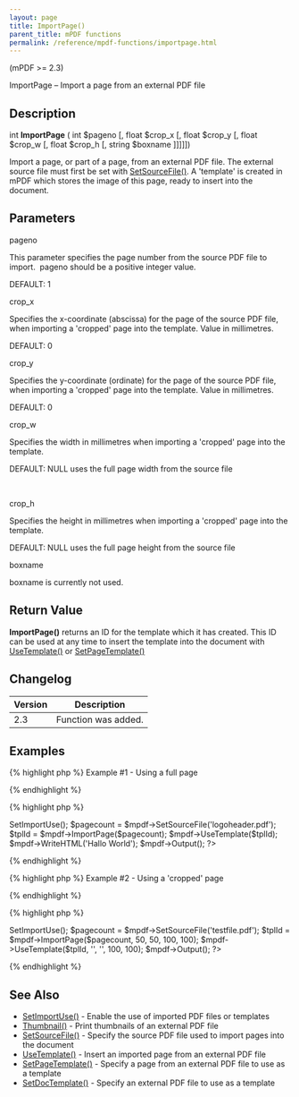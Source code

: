 ```yaml
---
layout: page
title: ImportPage()
parent_title: mPDF functions
permalink: /reference/mpdf-functions/importpage.html
---
```


<div id="bpmbook" class="bpmbook" style="direction:ltr;">
<div class="topic_user_field">
<div id="U0">
<p>(mPDF &gt;= 2.3)</p>
<p>ImportPage – Import a page from an external PDF file</p>
<h2>Description</h2>

<div class="alert alert-info" role="alert">int <b>ImportPage</b> ( int <span class="parameter">$pageno</span> [, float <span class="parameter">$crop_x</span> [, float <span class="parameter">$crop_y</span> [, float <span class="parameter">$crop_w</span> [, float <span class="parameter">$crop_h</span> [, string <span class="parameter">$boxname</span> ]]]]])</div>
<p>Import a page, or part of a page, from an external PDF file. The external source file must first be set with <a href="/reference/mpdf-functions/setsourcefile.html">SetSourceFile()</a>. A 'template' is created in mPDF which stores the image of this page, ready to insert into the document.</p>
<h2>Parameters</h2>
<p class="manual_param_dt"><span class="parameter">pageno</span></p>
<p class="manual_param_dd">This parameter specifies the page number from the source PDF file to import.&nbsp; <span class="parameter">pageno</span> should be a positive integer value.

<span class="smallblock">DEFAULT</span>: 1</p>
<p class="manual_param_dt"><span class="parameter">crop_x</span></p>
<p class="manual_param_dd">Specifies the x-coordinate (abscissa) for the page of the source PDF file, when importing a 'cropped' page into the template. Value in millimetres.

<span class="smallblock">DEFAULT</span>: 0</p>
<p class="manual_param_dt"><span class="parameter">crop_y</span></p>
<p class="manual_param_dd">Specifies the y-coordinate (ordinate) for the page of the source PDF file, when importing a 'cropped' page into the template. Value in millimetres.

<span class="smallblock">DEFAULT</span>: 0</p>
<p class="manual_param_dt"><span class="parameter">crop_w</span></p>
<p class="manual_param_dd">Specifies the width in millimetres when importing a 'cropped' page into the template.

<span class="smallblock">DEFAULT</span>: <span class="smallblock">NULL</span> uses the full page width from the source file</p>
<p>&nbsp;</p>
<p class="manual_param_dt"><span class="parameter">crop_h</span></p>
<p class="manual_param_dd">Specifies the height in millimetres when importing a 'cropped' page into the template.

<span class="smallblock">DEFAULT</span>: <span class="smallblock">NULL</span> uses the full page height from the source file</p>
<p class="manual_param_dt"><span class="parameter">boxname</span></p>
<p class="manual_param_dd"><span class="parameter">boxname</span> is currently not used.</p>
<h2>Return Value

</h2>
<p class="manual_param_dd"><b>ImportPage()</b> returns an ID for the template which it has created. This ID can be used at any time to insert the template into the document with <a href="/reference/mpdf-functions/usetemplate.html">UseTemplate()</a> or <a href="/reference/mpdf-functions/setpagetemplate.html">SetPageTemplate()</a></p>
<h2>Changelog</h2>
<table class="bpmTopic"> <thead>
<tr> <th>Version</th><th>Description</th> </tr>
</thead> <tbody>
<tr>
<td>2.3</td>
<td>Function was added.</td>
</tr>
</tbody> </table>
<h2>Examples</h2>

{% highlight php %}
Example #1 - Using a full page

{% endhighlight %}

{% highlight php %}
<?php

<?php

include("../mpdf.php");

$mpdf=new mPDF(); 

$mpdf->SetImportUse(); 

$pagecount = $mpdf->SetSourceFile('logoheader.pdf');

$tplId = $mpdf->ImportPage($pagecount);

$mpdf->UseTemplate($tplId);

$mpdf->WriteHTML('Hallo World');

$mpdf->Output();

?>
{% endhighlight %}

{% highlight php %}
Example #2 - Using a 'cropped' page

{% endhighlight %}

{% highlight php %}
<?php

<?php

include("../mpdf.php");

$mpdf=new mPDF(); 

$mpdf->SetImportUse(); 

$pagecount = $mpdf->SetSourceFile('testfile.pdf');

$tplId = $mpdf->ImportPage($pagecount, 50, 50, 100, 100);

$mpdf->UseTemplate($tplId, '', '', 100, 100);

$mpdf->Output();

?>
{% endhighlight %}

<h2>See Also</h2>
<ul>
<li><a href="/reference/mpdf-functions/setimportuse.html">SetImportUse()</a> - Enable the use of imported PDF files or templates</li>
<li><a href="/reference/mpdf-functions/thumbnail.html">Thumbnail()</a> - Print thumbnails of an external PDF file

</li>
<li><a href="/reference/mpdf-functions/setsourcefile.html">SetSourceFile()</a> - Specify the source PDF file used to import pages into the document

</li>
<li><a href="/reference/mpdf-functions/usetemplate.html">UseTemplate()</a> - Insert an imported page from an external PDF file

</li>
<li><a href="/reference/mpdf-functions/setpagetemplate.html">SetPageTemplate()</a> - Specify a page from an external PDF file to use as a template

</li>
<li><a href="/reference/mpdf-functions/setdoctemplate.html">SetDocTemplate()</a> - Specify an external PDF file to use as a template

</li>
</ul>
<p>&nbsp;</p>
</div>
</div>

